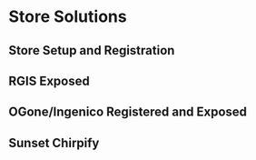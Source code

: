 # Store Solutions
## Store Setup and Registration
## RGIS Exposed
## OGone/Ingenico Registered and Exposed
## Sunset Chirpify
